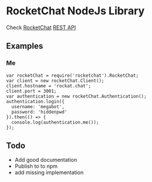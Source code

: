 # RocketChat NodeJs Library

Check [RocketChat](https://rocket.chat) [REST API](https://rocket.chat/docs/developer-guides/rest-api)

## Examples

### Me

```
var rocketChat = require('rocketchat').RocketChat;
var client = new rocketChat.Client();
client.hostname = 'rockat.chat';
client.port = 3001;
var authentication = new rocketChat.Authentication();
authentication.login({
  username: 'megabot',
  password: 'hiddenpwd'
}).then(() => {
  console.log(authentication.me());
});

```

## Todo

- Add good documentation
- Publish to to npm
- add missing implementation
